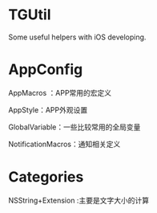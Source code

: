 # TGUtil
Some useful helpers with iOS developing.

# AppConfig

AppMacros ：APP常用的宏定义

AppStyle：APP外观设置

GlobalVariable：一些比较常用的全局变量

NotificationMacros：通知相关定义

# Categories

NSString+Extension :主要是文字大小的计算
